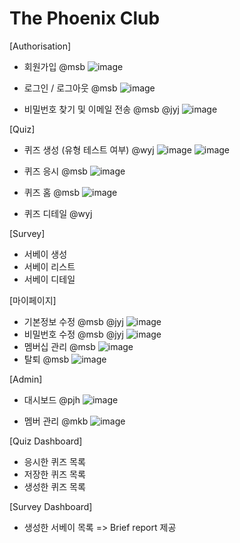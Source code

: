 # The Phoenix Club

[Authorisation]
- 회원가입 @msb
![image](https://github.com/joyccino/The-Phoenix/assets/67300266/d258a394-85e7-4207-9a7f-f526a2ee5990)

- 로그인 / 로그아웃 @msb
![image](https://github.com/joyccino/The-Phoenix/assets/67300266/bf01253d-3388-402b-b1dd-a671fd6a0340)

- 비밀번호 찾기 및 이메일 전송 @msb @jyj
![image](https://github.com/joyccino/The-Phoenix/assets/67300266/d3d9f14b-98bb-4c05-96c0-1c4fafb81d2b)

[Quiz]
- 퀴즈 생성 (유형 테스트 여부) @wyj
![image](https://github.com/joyccino/The-Phoenix/assets/67300266/b93df024-5318-4843-b89d-615f677b9cb4)
![image](https://github.com/joyccino/The-Phoenix/assets/67300266/ede48c42-4b61-4103-8152-75e5430cc335)

- 퀴즈 응시 @msb
![image](https://github.com/joyccino/The-Phoenix/assets/67300266/0e39ed53-f6df-4944-aa5d-a64250c18627)

- 퀴즈 홈 @msb
![image](https://github.com/joyccino/The-Phoenix/assets/67300266/7c0bac9a-57f8-44ec-96b5-5da349ca68b7)

- 퀴즈 디테일 @wyj

[Survey]
- 서베이 생성
- 서베이 리스트
- 서베이 디테일

[마이페이지] 
- 기본정보 수정 @msb @jyj
![image](https://github.com/joyccino/The-Phoenix/assets/67300266/47f4922a-7173-49d5-a06a-05e65085d44d)
- 비밀번호 수정 @msb @jyj
![image](https://github.com/joyccino/The-Phoenix/assets/67300266/ac602a86-d24d-42c8-adbc-8be6371ec9cd)
- 멤버십 관리 @msb
![image](https://github.com/joyccino/The-Phoenix/assets/67300266/14d891f4-4e33-4c04-823b-39586ee1ae50)
- 탈퇴 @msb
![image](https://github.com/joyccino/The-Phoenix/assets/67300266/859eb541-505f-4bea-a1e2-388b47d0cdf0)



[Admin]
- 대시보드 @pjh
![image](https://github.com/joyccino/The-Phoenix/assets/67300266/c7639607-5b3c-4f35-a213-9c2112d5d6c9)

- 멤버 관리 @mkb
![image](https://github.com/joyccino/The-Phoenix/assets/67300266/4c20bda3-078e-4db3-88f3-b8060f0efaf4)

[Quiz Dashboard]
- 응시한 퀴즈 목록
- 저장한 퀴즈 목록
- 생성한 퀴즈 목록

[Survey Dashboard]
- 생성한 서베이 목록 => Brief report 제공
